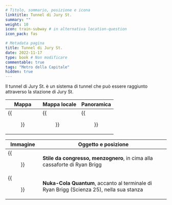 ```yaml
---
# Titolo, sommario, posizione e icona
linktitle: Tunnel di Jury St.
summary: ""
weight: 10
icon: train-subway # in alternativa location-question
icon_pack: fas

# Metadata pagina
title: Tunnel di Jury St.
date: 2022-11-17
type: book # Non modificare
commentable: true
tags: "Metro della Capitale"
hidden: true
---
```





Il tunnel di Jury St. è un sistema di tunnel che può essere raggiunto attraverso la stazione di Jury St.

| Mappa | Mappa locale | Panoramica |
| ----- | ------------ | ---------- |
|  {{<figure src="fo3/Jury_Street_MS_loc.webp">}} | {{<figure src="fo3/Metro_Jury_St_Tunnels.webp">}}  |  {{<figure src="fo3/Jury_St_Tunnels.webp">}} |

| Immagine | Oggetto e posizione |
| -------- | ------------------- |
| {{<figure src="fo3/FO3_LCS_JuryStMetro.webp">}}  | **Stile da congresso, menzognero**, in cima alla cassaforte di Ryan Brigg  |
| {{<figure src="fo3/Fo3_JST_terminal_and_Quantum.webp">}}  | **Nuka-Cola Quantum**, accanto al terminale di Ryan Brigg (Scienza 25), nella sua stanza  |
